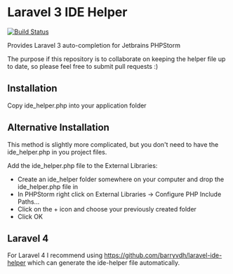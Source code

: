 Laravel 3 IDE Helper
===============

[![Build Status](https://travis-ci.org/danielboendergaard/laravel-3-ide-helper.svg?branch=master)](https://travis-ci.org/danielboendergaard/laravel-3-ide-helper)

Provides Laravel 3 auto-completion for Jetbrains PHPStorm

The purpose if this repository is to collaborate on keeping the helper file up to date, so please feel free to submit pull requests :)

Installation
------------

Copy ide_helper.php into your application folder

Alternative Installation
------------------------

This method is slightly more complicated, but you don't need to have the ide_helper.php in you project files.

Add the ide_helper.php file to the External Libraries:
- Create an ide_helper folder somewhere on your computer and drop the ide_helper.php file in
- In PHPStorm right click on External Libraries -> Configure PHP Include Paths...
- Click on the + icon and choose your previously created folder
- Click OK

Laravel 4
---------

For Laravel 4 I recommend using https://github.com/barryvdh/laravel-ide-helper which can generate the ide-helper file automatically.
